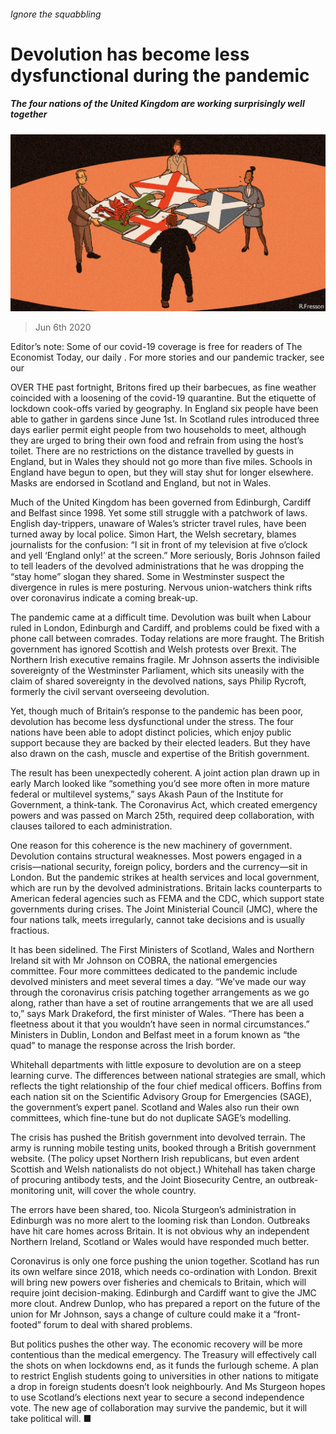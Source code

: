 ###### Ignore the squabbling

# Devolution has become less dysfunctional during the pandemic 

##### The four nations of the United Kingdom are working surprisingly well together 

![image](images/20200606_BRD001_0.jpg) 

> Jun 6th 2020 

Editor’s note: Some of our covid-19 coverage is free for readers of The Economist Today, our daily . For more stories and our pandemic tracker, see our 

OVER THE past fortnight, Britons fired up their barbecues, as fine weather coincided with a loosening of the covid-19 quarantine. But the etiquette of lockdown cook-offs varied by geography. In England six people have been able to gather in gardens since June 1st. In Scotland rules introduced three days earlier permit eight people from two households to meet, although they are urged to bring their own food and refrain from using the host’s toilet. There are no restrictions on the distance travelled by guests in England, but in Wales they should not go more than five miles. Schools in England have begun to open, but they will stay shut for longer elsewhere. Masks are endorsed in Scotland and England, but not in Wales.

Much of the United Kingdom has been governed from Edinburgh, Cardiff and Belfast since 1998. Yet some still struggle with a patchwork of laws. English day-trippers, unaware of Wales’s stricter travel rules, have been turned away by local police. Simon Hart, the Welsh secretary, blames journalists for the confusion: “I sit in front of my television at five o’clock and yell ‘England only!’ at the screen.” More seriously, Boris Johnson failed to tell leaders of the devolved administrations that he was dropping the “stay home” slogan they shared. Some in Westminster suspect the divergence in rules is mere posturing. Nervous union-watchers think rifts over coronavirus indicate a coming break-up.


The pandemic came at a difficult time. Devolution was built when Labour ruled in London, Edinburgh and Cardiff, and problems could be fixed with a phone call between comrades. Today relations are more fraught. The British government has ignored Scottish and Welsh protests over Brexit. The Northern Irish executive remains fragile. Mr Johnson asserts the indivisible sovereignty of the Westminster Parliament, which sits uneasily with the claim of shared sovereignty in the devolved nations, says Philip Rycroft, formerly the civil servant overseeing devolution.

Yet, though much of Britain’s response to the pandemic has been poor, devolution has become less dysfunctional under the stress. The four nations have been able to adopt distinct policies, which enjoy public support because they are backed by their elected leaders. But they have also drawn on the cash, muscle and expertise of the British government.

The result has been unexpectedly coherent. A joint action plan drawn up in early March looked like “something you’d see more often in more mature federal or multilevel systems,” says Akash Paun of the Institute for Government, a think-tank. The Coronavirus Act, which created emergency powers and was passed on March 25th, required deep collaboration, with clauses tailored to each administration.

One reason for this coherence is the new machinery of government. Devolution contains structural weaknesses. Most powers engaged in a crisis—national security, foreign policy, borders and the currency—sit in London. But the pandemic strikes at health services and local government, which are run by the devolved administrations. Britain lacks counterparts to American federal agencies such as FEMA and the CDC, which support state governments during crises. The Joint Ministerial Council (JMC), where the four nations talk, meets irregularly, cannot take decisions and is usually fractious.

It has been sidelined. The First Ministers of Scotland, Wales and Northern Ireland sit with Mr Johnson on COBRA, the national emergencies committee. Four more committees dedicated to the pandemic include devolved ministers and meet several times a day. “We’ve made our way through the coronavirus crisis patching together arrangements as we go along, rather than have a set of routine arrangements that we are all used to,” says Mark Drakeford, the first minister of Wales. “There has been a fleetness about it that you wouldn’t have seen in normal circumstances.” Ministers in Dublin, London and Belfast meet in a forum known as “the quad” to manage the response across the Irish border.

Whitehall departments with little exposure to devolution are on a steep learning curve. The differences between national strategies are small, which reflects the tight relationship of the four chief medical officers. Boffins from each nation sit on the Scientific Advisory Group for Emergencies (SAGE), the government’s expert panel. Scotland and Wales also run their own committees, which fine-tune but do not duplicate SAGE’s modelling.

The crisis has pushed the British government into devolved terrain. The army is running mobile testing units, booked through a British government website. (The policy upset Northern Irish republicans, but even ardent Scottish and Welsh nationalists do not object.) Whitehall has taken charge of procuring antibody tests, and the Joint Biosecurity Centre, an outbreak-monitoring unit, will cover the whole country.

The errors have been shared, too. Nicola Sturgeon’s administration in Edinburgh was no more alert to the looming risk than London. Outbreaks have hit care homes across Britain. It is not obvious why an independent Northern Ireland, Scotland or Wales would have responded much better.

Coronavirus is only one force pushing the union together. Scotland has run its own welfare since 2018, which needs co-ordination with London. Brexit will bring new powers over fisheries and chemicals to Britain, which will require joint decision-making. Edinburgh and Cardiff want to give the JMC more clout. Andrew Dunlop, who has prepared a report on the future of the union for Mr Johnson, says a change of culture could make it a “front-footed” forum to deal with shared problems.

But politics pushes the other way. The economic recovery will be more contentious than the medical emergency. The Treasury will effectively call the shots on when lockdowns end, as it funds the furlough scheme. A plan to restrict English students going to universities in other nations to mitigate a drop in foreign students doesn’t look neighbourly. And Ms Sturgeon hopes to use Scotland’s elections next year to secure a second independence vote. The new age of collaboration may survive the pandemic, but it will take political will. ■

